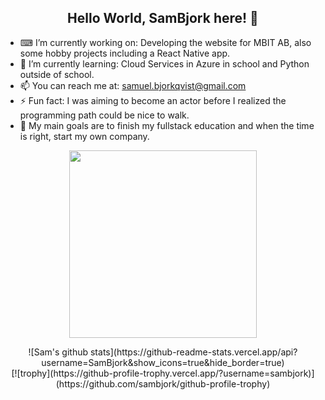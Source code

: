 <h2 align="center"> Hello World, SamBjork here! 👋 </h2>

- ⌨ I’m currently working on: Developing the website for MBIT AB, also some hobby projects including a React Native app.
- 🌱 I’m currently learning: Cloud Services in Azure in school and Python outside of school.
- 📫 You can reach me at: samuel.bjorkqvist@gmail.com
- ⚡ Fun fact: I was aiming to become an actor before I realized the programming path could be nice to walk.
- 🥅 My main goals are to finish my fullstack education and when the time is right, start my own company. 

<p align="center">
  <img width="300" src="https://media.giphy.com/media/ZVik7pBtu9dNS/giphy.gif">
</p>

<div align="center"> ![Sam's github stats](https://github-readme-stats.vercel.app/api?username=SamBjork&show_icons=true&hide_border=true)</div>

<div align="center">[![trophy](https://github-profile-trophy.vercel.app/?username=sambjork)](https://github.com/sambjork/github-profile-trophy)</div>
